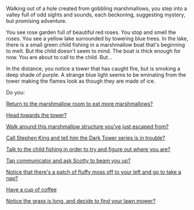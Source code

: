Walking out of a hole created from gobbling marshmallows, you step into a
valley full of odd sights and sounds, each beckoning, suggesting mystery, but promising adventure. 

You see rose garden full of beautiful red roses. You stop and smell the roses.
You see a yellow lake surrounded by towering blue trees. In the lake, there is a small green
child fishing in a marshmallow boat that's beginning to melt. But the child doesn't seem
to mind. The boat is thick enough for now. You are about to call to the child. But...

In the distance, you notice a tower that has caught fire, but is smoking a deep shade of purple.
A strange blue light seems to be eminating from the tower
making the flames look as though they are made of ice.

Do you:

[Return to the marshmallow room to eat more marshmallows?](../eating-walls/eating-marshmallows.md)

[Head towards the tower?](./journey-to-flaming-tower/journey-to-flaming-tower.md)

[Walk around this marshmallow structure you've just escaped from?](./investigate-marshmallow-structure/investigate-marshmallow-structure.md)

[Call Stephen King and tell him the Dark Tower series is in trouble?](./call-king/call-king.md)

[Talk to the child fishing in order to try and figure out where you are?](./talk-child/talk-child.md)

[Tap communicator and ask Scotty to beam you up?](./call-scotty/call-scotty.md)

[Notice that there's a patch of fluffy moss off to your left and go to take a nap?](./moss-nap/moss-nap.md)

[Have a cup of coffee](../coffee/coffee.md)

[Notice the grass is long, and decide to find your lawn mower?](../lawn-mower/lawn-mower.md)
